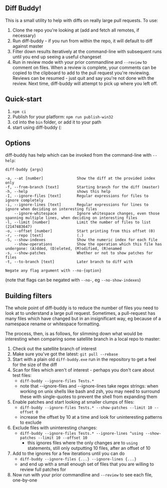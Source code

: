 Diff Buddy!
---

This is a small utility to help with diffs on really large pull requests. To use:
1. Clone the repo you're looking at (add and fetch all remotes, if necessary)
2. Run diff-buddy - if you run from within the repo, it will default to diff against master
3. Filter down results iteratively at the command-line with subsequent runs until
    you end up seeing a useful changeset
4. Run in review mode with your prior commandline and `--review` to comment on files. 
    When a review is complete, your comments can be copied to the clipboard to add to the pull request you're 
    reviewing. Reviews can be resumed - just quit and say you're not done with the review. Next time,
    diff-buddy will attempt to pick up where you left off.

Quick-start
---
1. `npm ci`
2. Publish for your platform: `npm run publish-win32`
3. cd into the `bin` folder, or add it to your path
4. start using diff-buddy (:

Options
---

diff-buddy has help which can be invoked from the command-line with `--help`:

```
diff-buddy {args}

-a, --at [number]               Show the diff at the provided index only
-f, --from-branch [text]        Starting branch for the diff (master)
-h, --help                      shows this help
-I, --ignore-files [text]       Regular expressions for files to ignore completely
-i, --ignore-lines [text]       Regular expressions for lines to ignore when deciding on interesting files
    --ignore-whitespace         Ignore whitespace changes, even those spanning multiple lines, when deciding on interesting files
-l, --limit [number]            Limit the number of files to list (2147483647)
-o, --offset [number]           Start printing from this offset (0)
-r, --repo [text]               (.)
-S, --show-indexes              Show the numeric index for each file
    --show-operations           Show the operation which this file has undergone: (A)dded, (D)eleted, (M)odified, (R)enamed
-s, --show-patches              Whether or not to show patches for files
-t, --to-branch [text]          Later branch to diff with

Negate any flag argument with --no-{option}
```

(note that flags can be negated with `--no-`, eg `--no-show-indexes`)

Building filters
---

The whole point of diff-buddy is to reduce the number of files you need to look at to understand
a large pull request. Sometimes, a pull-request has many files which have changed but in an
insignificant way, eg because of a namespace rename or whitespace formatting.

The process, then, is as follows, for slimming down what would be interesting when
comparing some satellite branch in a local repo to master:
1. Check out the satellite branch of interest
2. Make sure you've got the latest: `git pull --rebase`
3. Start with a plain old `diff-buddy.exe` run in the repository to get a feel for the size of the diff
4. Scan for files which aren't of interest - perhaps you don't care about test files:
    - `diff-buddy --ignore-files Tests.*`
    - note that --ignore-files and --ignore-lines take regex strings: when working on unix shells like
        bash and zsh, you may need to surround these with single-quotes to prevent the shell from
        expanding them
5. Enable patches and start looking at smaller clumps of files:
    - `diff-buddy --ignore-files Tests.* --show-patches --limit 10 --offset 0`
    - increase the offset by 10 at a time and look for uninteresting patterns to exclude
6. Exclude files with uninteresting changes:
    - `diff-buddy --ignore-files Tests.* --ignore-lines ^using --show-patches --limit 10 --offset 10`
        - this ignores files where the only changes are to `using` statements, still
            only outputting 10 files, after an offset of 10
7. Add to the ignores for a few iterations until you can do
    - `diff-buddy --ignore-files {...} --ignore-lines {...}`
    - and end up with a small enough set of files that you are willing to review full patches for
8. Now run with your prior commandline and `--review` to see each file, one-by-one
    
